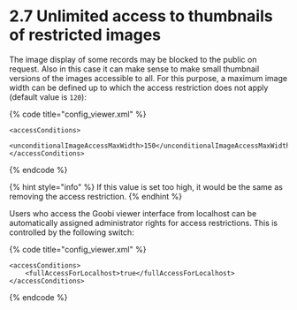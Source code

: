 # 2.7 Unlimited access to thumbnails of restricted images

The image display of some records may be blocked to the public on request. Also in this case it can make sense to make small thumbnail versions of the images accessible to all. For this purpose, a maximum image width can be defined up to which the access restriction does not apply \(default value is `120`\):

{% code title="config\_viewer.xml" %}
```markup
<accessConditions> 
    <unconditionalImageAccessMaxWidth>150</unconditionalImageAccessMaxWidth>
</accessConditions>
```
{% endcode %}

{% hint style="info" %}
If this value is set too high, it would be the same as removing the access restriction.
{% endhint %}

Users who access the Goobi viewer interface from localhost can be automatically assigned administrator rights for access restrictions. This is controlled by the following switch:

{% code title="config\_viewer.xml" %}
```markup
<accessConditions> 
    <fullAccessForLocalhost>true</fullAccessForLocalhost>
</accessConditions>
```
{% endcode %}

